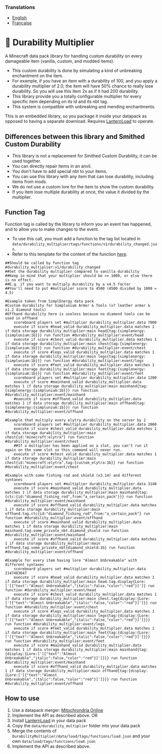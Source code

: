 ### Translations
* [English](https://github.com/Stoupy51/DurabilityMultiplier/blob/main/README.md)
* [Française](https://github.com/Stoupy51/DurabilityMultiplier/blob/main/README.fr.md)


# 📖 Durability Multiplier
A Minecraft data pack library for handling custom durability on every damageable item (vanilla, custom, and modded items).
* This custom durability is done by simulating a kind of unbreaking enchantment on the item.
* For example, if you have an item with a durability of 100, and you apply a durability multiplier of 2.0, the item will have 50% chance to really lose durability. So you will use this item 2x as if it had 200 durability.
* This library provide you a totally configurable multiplier for every specific item depending on its id and its nbt tag.
* This system is compatible with unbreaking and mending enchantments.

This is an embedded library, so you package it inside your datapack as opposed to having a separate download. Requires [LanternLoad](https://github.com/LanternMC/load) to operate.


## Differences between this library and Smithed Custom Durability
* This library is not a replacement for Smithed Custom Durability, it can be used together.
* You can directly repair items in an anvil.
* You don't have to add special nbt to your items.
* You can use this library with any item that can lose durability, including items from mods.
* We do not use a custom lore for the item to show the custom durability.
* If you item lose multiple durability at once, the value it divided by the multiplier.



## Function Tag
Function tag is called by the library to inform you an event has happened, and to allow you to make changes to the event.
* To use this call, you must add a function to the tag list located in `data/durability_multiplier/tags/functions/v1/durability_changed.json`.
* Refer to this template for the content of the function [here](https://github.com/Stoupy51/DurabilityMultiplier/blob/main/data/durability_multiplier/functions/v1.3/signal_received_template.mcfunction).
```mcfunction
##Should be called by function tag #durability_multiplier:v1/durability_changed
##Set the durability multiplier compared to vanilla durability
##Keep in mind that your multiplier should be >= 1000, or else there is no effect.
##E.g. if you want to multiply durability by a x4.5 factor
##You'll need to put #multiplier score to 4500 (4500 divided by 1000 = 4.5)

#Example taken from SimplEnergy data pack
#Custom durability for Simplunium Armor & Tools (x7 leather armor & x1.2 diamond tools)
#Offhand durability here is useless because no diamond tools can be used in offhand
	scoreboard players set #multiplier durability_multiplier.data 7000
	execute if score #head_valid durability_multiplier.data matches 1 if data storage durability_multiplier:main head{tag:{simplenergy:{simplunium:1b}}} run function #durability_multiplier:event/head
	execute if score #chest_valid durability_multiplier.data matches 1 if data storage durability_multiplier:main chest{tag:{simplenergy:{simplunium:1b}}} run function #durability_multiplier:event/chest
	execute if score #legs_valid durability_multiplier.data matches 1 if data storage durability_multiplier:main legs{tag:{simplenergy:{simplunium:1b}}} run function #durability_multiplier:event/legs
	execute if score #feet_valid durability_multiplier.data matches 1 if data storage durability_multiplier:main feet{tag:{simplenergy:{simplunium:1b}}} run function #durability_multiplier:event/feet
	scoreboard players set #multiplier durability_multiplier.data 1200
	execute if score #mainhand_valid durability_multiplier.data matches 1 if data storage durability_multiplier:main mainhand{tag:{simplenergy:{simplunium:1b}}} run function #durability_multiplier:event/mainhand
	#execute if score #offhand_valid durability_multiplier.data matches 1 if data storage durability_multiplier:main offhand{tag:{simplenergy:{simplunium:1b}}} run function #durability_multiplier:event/offhand

#Example that multiply every elytra durability on the server by 2
	scoreboard players set #multiplier durability_multiplier.data 2000
	execute if score #chest_valid durability_multiplier.data matches 1 if data storage durability_multiplier:main chest{id:"minecraft:elytra"} run function #durability_multiplier:event/chest
	##If a multiplier has been applied on a slot, you can't run it again on the same slot so this command will never run.
	execute if score #chest_valid durability_multiplier.data matches 1 if data storage durability_multiplier:main chest{id:"minecraft:elytra",tag:{custom_elytra:1b}} run function #durability_multiplier:event/chest

#Example with some fishing rod and shield (x3.14) and different syntaxes
	scoreboard players set #multiplier durability_multiplier.data 3140
	execute if score #mainhand_valid durability_multiplier.data matches 1 if data storage durability_multiplier:main mainhand{tag:{ctc:{id:"diamond_fishing_rod",from:"a_certain_pack"}}} run function #durability_multiplier:event/mainhand
	execute if score #offhand_valid durability_multiplier.data matches 1 if data storage durability_multiplier:main offhand.tag.ctc{id:"diamond_fishing_rod",from:"a_certain_pack"} run function #durability_multiplier:event/offhand
	execute if score #mainhand_valid durability_multiplier.data matches 1 if data storage durability_multiplier:main mainhand.tag.some_private_nbt.diamond_shield run function #durability_multiplier:event/mainhand
	execute if score #offhand_valid durability_multiplier.data matches 1 if data storage durability_multiplier:main offhand.tag.some_private_nbt{diamond_shield:1b} run function #durability_multiplier:event/offhand

#Example for every item having lore "Almost Unbreakable" with different syntaxes
	scoreboard players set #multiplier durability_multiplier.data 2147483647
	execute if score #head_valid durability_multiplier.data matches 1 if data storage durability_multiplier:main head.tag.display{Lore:['[{"text":"Almost Unbreakable","italic":false,"color":"red"}]']} run function #durability_multiplier:event/head
	execute if score #chest_valid durability_multiplier.data matches 1 if data storage durability_multiplier:main chest.tag{display:{Lore:['[{"text":"Almost Unbreakable","italic":false,"color":"red"}]']}} run function #durability_multiplier:event/chest
	execute if score #legs_valid durability_multiplier.data matches 1 if data storage durability_multiplier:main legs{tag:{display:{Lore:['[{"text":"Almost Unbreakable","italic":false,"color":"red"}]']}}} run function #durability_multiplier:event/legs
	execute if score #feet_valid durability_multiplier.data matches 1 if data storage durability_multiplier:main feet{tag:{display:{Lore:['[{"text":"Almost Unbreakable","italic":false,"color":"red"}]']}}} run function #durability_multiplier:event/feet
	execute if score #mainhand_valid durability_multiplier.data matches 1 if data storage durability_multiplier:main mainhand{tag:{display:{Lore:['[{"text":"Almost Unbreakable","italic":false,"color":"red"}]']}}} run function #durability_multiplier:event/mainhand
	execute if score #offhand_valid durability_multiplier.data matches 1 if data storage durability_multiplier:main offhand{tag:{display:{Lore:['[{"text":"Almost Unbreakable","italic":false,"color":"red"}]']}}} run function #durability_multiplier:event/offhand
```


## How to use
1. Use a datapack merger: [Mitochrondria Online](https://mito.thenuclearnexus.live/)
2. Implement the API as described above.
OR
1. Install [LanternLoad](https://github.com/LanternMC/load) in your data pack
2. Copy the `data/durability_multiplier` folder into your data pack
3. Merge the contents of `DurabilityMultiplier/data/load/tags/functions/load.json` and your own `data/load/tags/functions/load.json`
4. Implement the API as described above.

